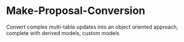 Make-Proposal-Conversion
========================

Convert complex multi-table updates into an object oriented approach, complete with derived models, custom models
